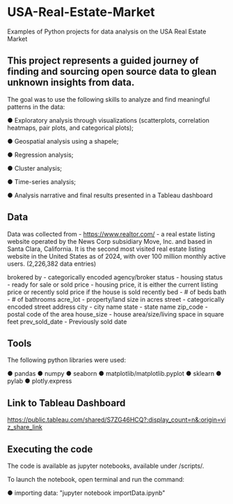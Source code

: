 # USA-Real-Estate-Market
Examples of Python projects for data analysis on the USA Real Estate Market

## This project represents a guided journey of finding and sourcing open source data to glean unknown insights from data.

The goal was to use the following skills to analyze and find meaningful patterns in the data:

● Exploratory analysis through visualizations (scatterplots, correlation heatmaps, pair plots, and
categorical plots);

● Geospatial analysis using a shapele;

● Regression analysis;

● Cluster analysis;

● Time-series analysis;

● Analysis narrative and final results presented in a Tableau dashboard

## Data

Data was collected from - https://www.realtor.com/ - a real estate listing website operated by the News Corp subsidiary Move, Inc. and based in Santa Clara, California. It is the second most visited real estate listing website in the United States as of 2024, with over 100 million monthly active users. (2,226,382 data entries)

  brokered by - categorically encoded agency/broker
  status - housing status - ready for sale or sold
  price - housing price, it is either the current listing price or recently sold price if the house is sold recently
  bed - # of beds
  bath - # of bathrooms
  acre_lot - property/land size in acres
  street - categorically encoded street address
  city - city name
  state - state name
  zip_code - postal code of the area
  house_size - house area/size/living space in square feet
  prev_sold_date - Previously sold date

## Tools

The following python libraries were used:

● pandas
● numpy
● seaborn
● matplotlib/matplotlib.pyplot
● sklearn
● pylab
● plotly.express

## Link to Tableau Dashboard

https://public.tableau.com/shared/S7ZG46HCQ?:display_count=n&:origin=viz_share_link

## Executing the code

The code is available as jupyter notebooks, available under /scripts/.

To launch the notebook, open terminal and run the command:

● importing data: "jupyter notebook importData.ipynb" 

